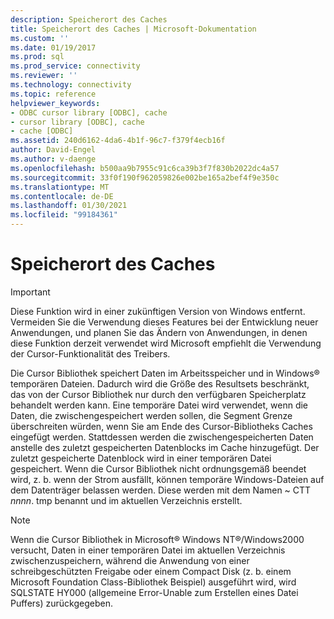 ```yaml
---
description: Speicherort des Caches
title: Speicherort des Caches | Microsoft-Dokumentation
ms.custom: ''
ms.date: 01/19/2017
ms.prod: sql
ms.prod_service: connectivity
ms.reviewer: ''
ms.technology: connectivity
ms.topic: reference
helpviewer_keywords:
- ODBC cursor library [ODBC], cache
- cursor library [ODBC], cache
- cache [ODBC]
ms.assetid: 240d6162-4da6-4b1f-96c7-f379f4ecb16f
author: David-Engel
ms.author: v-daenge
ms.openlocfilehash: b500aa9b7955c91c6ca39b3f7f830b2022dc4a57
ms.sourcegitcommit: 33f0f190f962059826e002be165a2bef4f9e350c
ms.translationtype: MT
ms.contentlocale: de-DE
ms.lasthandoff: 01/30/2021
ms.locfileid: "99184361"
---
```

# <a name="location-of-cache"></a>Speicherort des Caches
> [!IMPORTANT]  
>  Diese Funktion wird in einer zukünftigen Version von Windows entfernt. Vermeiden Sie die Verwendung dieses Features bei der Entwicklung neuer Anwendungen, und planen Sie das Ändern von Anwendungen, in denen diese Funktion derzeit verwendet wird Microsoft empfiehlt die Verwendung der Cursor-Funktionalität des Treibers.  
  
 Die Cursor Bibliothek speichert Daten im Arbeitsspeicher und in Windows® temporären Dateien. Dadurch wird die Größe des Resultsets beschränkt, das von der Cursor Bibliothek nur durch den verfügbaren Speicherplatz behandelt werden kann. Eine temporäre Datei wird verwendet, wenn die Daten, die zwischengespeichert werden sollen, die Segment Grenze überschreiten würden, wenn Sie am Ende des Cursor-Bibliotheks Caches eingefügt werden. Stattdessen werden die zwischengespeicherten Daten anstelle des zuletzt gespeicherten Datenblocks im Cache hinzugefügt. Der zuletzt gespeicherte Datenblock wird in einer temporären Datei gespeichert. Wenn die Cursor Bibliothek nicht ordnungsgemäß beendet wird, z. b. wenn der Strom ausfällt, können temporäre Windows-Dateien auf dem Datenträger belassen werden. Diese werden mit dem Namen ~ CTT *nnnn*. tmp benannt und im aktuellen Verzeichnis erstellt.  
  
> [!NOTE]  
>  Wenn die Cursor Bibliothek in Microsoft® Windows NT®/Windows2000 versucht, Daten in einer temporären Datei im aktuellen Verzeichnis zwischenzuspeichern, während die Anwendung von einer schreibgeschützten Freigabe oder einem Compact Disk (z. b. einem Microsoft Foundation Class-Bibliothek Beispiel) ausgeführt wird, wird SQLSTATE HY000 (allgemeine Error-Unable zum Erstellen eines Datei Puffers) zurückgegeben.
